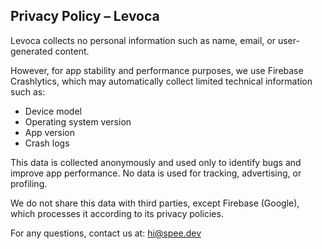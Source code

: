 ## Privacy Policy – Levoca
Levoca collects no personal information such as name, email, or user-generated content.

However, for app stability and performance purposes, we use Firebase Crashlytics, which may automatically collect limited technical information such as:

- Device model
- Operating system version
- App version
- Crash logs

This data is collected anonymously and used only to identify bugs and improve app performance. No data is used for tracking, advertising, or profiling.

We do not share this data with third parties, except Firebase (Google), which processes it according to its privacy policies.

For any questions, contact us at: hi@spee.dev
